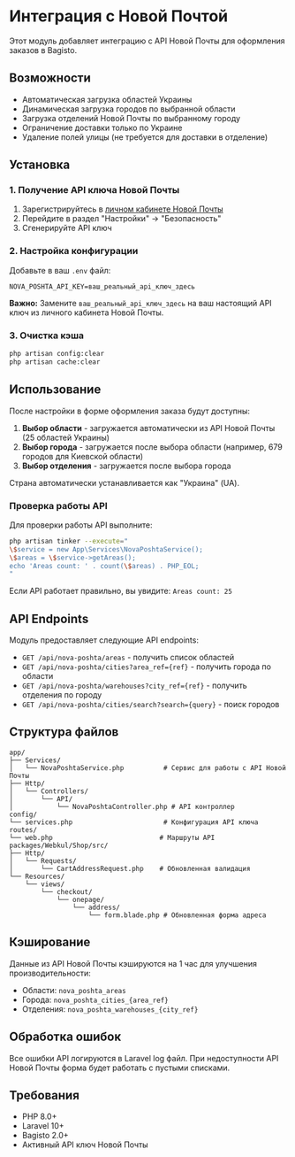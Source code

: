 # Интеграция с Новой Почтой

Этот модуль добавляет интеграцию с API Новой Почты для оформления заказов в Bagisto.

## Возможности

- Автоматическая загрузка областей Украины
- Динамическая загрузка городов по выбранной области
- Загрузка отделений Новой Почты по выбранному городу
- Ограничение доставки только по Украине
- Удаление полей улицы (не требуется для доставки в отделение)

## Установка

### 1. Получение API ключа Новой Почты

1. Зарегистрируйтесь в [личном кабинете Новой Почты](https://newpost.ua/)
2. Перейдите в раздел "Настройки" → "Безопасность"
3. Сгенерируйте API ключ

### 2. Настройка конфигурации

Добавьте в ваш `.env` файл:

```env
NOVA_POSHTA_API_KEY=ваш_реальный_api_ключ_здесь
```

**Важно:** Замените `ваш_реальный_api_ключ_здесь` на ваш настоящий API ключ из личного кабинета Новой Почты.

### 3. Очистка кэша

```bash
php artisan config:clear
php artisan cache:clear
```

## Использование

После настройки в форме оформления заказа будут доступны:

1. **Выбор области** - загружается автоматически из API Новой Почты (25 областей Украины)
2. **Выбор города** - загружается после выбора области (например, 679 городов для Киевской области)
3. **Выбор отделения** - загружается после выбора города

Страна автоматически устанавливается как "Украина" (UA).

### Проверка работы API

Для проверки работы API выполните:

```bash
php artisan tinker --execute="
\$service = new App\Services\NovaPoshtaService();
\$areas = \$service->getAreas();
echo 'Areas count: ' . count(\$areas) . PHP_EOL;
"
```

Если API работает правильно, вы увидите: `Areas count: 25`

## API Endpoints

Модуль предоставляет следующие API endpoints:

- `GET /api/nova-poshta/areas` - получить список областей
- `GET /api/nova-poshta/cities?area_ref={ref}` - получить города по области
- `GET /api/nova-poshta/warehouses?city_ref={ref}` - получить отделения по городу
- `GET /api/nova-poshta/cities/search?search={query}` - поиск городов

## Структура файлов

```
app/
├── Services/
│   └── NovaPoshtaService.php          # Сервис для работы с API Новой Почты
├── Http/
│   └── Controllers/
│       └── API/
│           └── NovaPoshtaController.php # API контроллер
config/
└── services.php                       # Конфигурация API ключа
routes/
└── web.php                           # Маршруты API
packages/Webkul/Shop/src/
├── Http/
│   └── Requests/
│       └── CartAddressRequest.php    # Обновленная валидация
└── Resources/
    └── views/
        └── checkout/
            └── onepage/
                └── address/
                    └── form.blade.php # Обновленная форма адреса
```

## Кэширование

Данные из API Новой Почты кэшируются на 1 час для улучшения производительности:
- Области: `nova_poshta_areas`
- Города: `nova_poshta_cities_{area_ref}`
- Отделения: `nova_poshta_warehouses_{city_ref}`

## Обработка ошибок

Все ошибки API логируются в Laravel log файл. При недоступности API Новой Почты форма будет работать с пустыми списками.

## Требования

- PHP 8.0+
- Laravel 10+
- Bagisto 2.0+
- Активный API ключ Новой Почты
